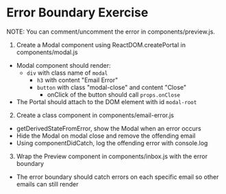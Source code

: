 # Error Boundary Exercise

NOTE: You can comment/uncomment the error in components/preview.js.

1. Create a Modal component using ReactDOM.createPortal in components/modal.js
  - Modal component should render:
    - `div` with class name of `modal`
      - `h3` with content "Email Error"
      - `button` with class "modal-close" and content "Close"
        - onClick of the button should call `props.onClose`
  - The Portal should attach to the DOM element with id `modal-root`

2. Create a class component in components/email-error.js
  - getDerivedStateFromError, show the Modal when an error occurs
  - Hide the Modal on modal close and remove the offending email
  - Using componentDidCatch, log the offending error with console.log

3. Wrap the Preview component in components/inbox.js with the error boundary
  - The error boundary should catch errors on each specific email so other emails can still render